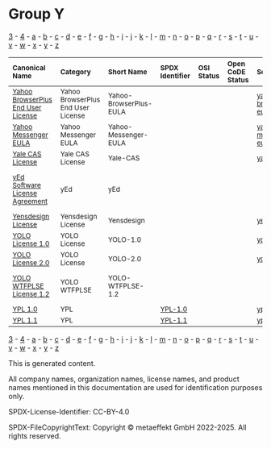 # Group Y

[3](../[3]/README.md) -
[4](../[4]/README.md) -
[a](../[a]/README.md) - 
[b](../[b]/README.md) - 
[c](../[c]/README.md) - 
[d](../[d]/README.md) - 
[e](../[e]/README.md) - 
[f](../[f]/README.md) - 
[g](../[g]/README.md) - 
[h](../[h]/README.md) - 
[i](../[i]/README.md) - 
[j](../[j]/README.md) - 
[k](../[k]/README.md) - 
[l](../[l]/README.md) - 
[m](../[m]/README.md) - 
[n](../[n]/README.md) - 
[o](../[o]/README.md) - 
[p](../[p]/README.md) - 
[q](../[q]/README.md) - 
[r](../[r]/README.md) - 
[s](../[s]/README.md) - 
[t](../[t]/README.md) - 
[u](../[u]/README.md) - 
[v](../[v]/README.md) - 
[w](../[w]/README.md) - 
[x](../[x]/README.md) - 
[y](../[y]/README.md) - 
[z](../[z]/README.md)

|<sup>Canonical Name</sup>|<sup>Category</sup>|<sup>Short Name</sup>|<sup>SPDX Identifier</sup>|<sup>OSI Status</sup>|<sup>Open CoDE Status</sup>|<sup>ScanCode</sup>|<sup>Matched ScanCode</sup>|<sup>Type</sup>|
| :-- | :-- | :-- | :-- | :-- | :-- | :-- | :-- | :-- |
|<sup><a name="Yahoo-BrowserPlus-End-User-License">[Yahoo BrowserPlus End User License]([ya]/Yahoo-BrowserPlus-End-User-License.yaml)</a></sup>|<sup>Yahoo BrowserPlus End User License</sup>|<sup>Yahoo-BrowserPlus-EULA</sup>| | | |<sup>[yahoo-browserplus-eula](https://github.com/nexB/scancode-toolkit/blob/develop/src/licensedcode/data/licenses/yahoo-browserplus-eula.LICENSE)</sup>|<sup>[yahoo-browserplus-eula](https://github.com/nexB/scancode-toolkit/blob/develop/src/licensedcode/data/licenses/yahoo-browserplus-eula.LICENSE)</sup>|<sup>terms</sup>|
|<sup><a name="Yahoo-Messenger-EULA">[Yahoo Messenger EULA]([ya]/Yahoo-Messenger-EULA.yaml)</a></sup>|<sup>Yahoo Messenger EULA</sup>|<sup>Yahoo-Messenger-EULA</sup>| | | |<sup>[yahoo-messenger-eula](https://github.com/nexB/scancode-toolkit/blob/develop/src/licensedcode/data/licenses/yahoo-messenger-eula.LICENSE)</sup>|<sup>[yahoo-messenger-eula](https://github.com/nexB/scancode-toolkit/blob/develop/src/licensedcode/data/licenses/yahoo-messenger-eula.LICENSE)</sup>|<sup>terms</sup>|
|<sup><a name="Yale-CAS-License">[Yale CAS License]([ya]/Yale-CAS-License.yaml)</a></sup>|<sup>Yale CAS License</sup>|<sup>Yale-CAS</sup>| | | |<sup>[yale-cas](https://github.com/nexB/scancode-toolkit/blob/develop/src/licensedcode/data/licenses/yale-cas.LICENSE)</sup>|<sup>[yale-cas](https://github.com/nexB/scancode-toolkit/blob/develop/src/licensedcode/data/licenses/yale-cas.LICENSE)</sup>|<sup>terms</sup>|
|<sup><a name="yEd-Software-License-Agreement">[yEd Software License Agreement]([ye]/yEd-Software-License-Agreement.yaml)</a></sup>|<sup>yEd</sup>|<sup>yEd</sup>| | | | |<sup>[unknown-license-reference](https://github.com/nexB/scancode-toolkit/blob/develop/src/licensedcode/data/licenses/unknown-license-reference.LICENSE), [warranty-disclaimer](https://github.com/nexB/scancode-toolkit/blob/develop/src/licensedcode/data/licenses/warranty-disclaimer.LICENSE)</sup>|<sup>terms</sup>|
|<sup><a name="Yensdesign-License">[Yensdesign License]([ye]/Yensdesign-License.yaml)</a></sup>|<sup>Yensdesign License</sup>|<sup>Yensdesign</sup>| | | |<sup>[yensdesign](https://github.com/nexB/scancode-toolkit/blob/develop/src/licensedcode/data/licenses/yensdesign.LICENSE)</sup>|<sup>[yensdesign](https://github.com/nexB/scancode-toolkit/blob/develop/src/licensedcode/data/licenses/yensdesign.LICENSE)</sup>|<sup>terms</sup>|
|<sup><a name="YOLO-License-1.0">[YOLO License 1.0]([yo]/YOLO-License-1.0.yaml)</a></sup>|<sup>YOLO License</sup>|<sup>YOLO-1.0</sup>| | | |<sup>[yolo-1.0](https://github.com/nexB/scancode-toolkit/blob/develop/src/licensedcode/data/licenses/yolo-1.0.LICENSE)</sup>|<sup>[yolo-1.0](https://github.com/nexB/scancode-toolkit/blob/develop/src/licensedcode/data/licenses/yolo-1.0.LICENSE)</sup>|<sup>terms</sup>|
|<sup><a name="YOLO-License-2.0">[YOLO License 2.0]([yo]/YOLO-License-2.0.yaml)</a></sup>|<sup>YOLO License</sup>|<sup>YOLO-2.0</sup>| | | |<sup>[yolo-2.0](https://github.com/nexB/scancode-toolkit/blob/develop/src/licensedcode/data/licenses/yolo-2.0.LICENSE)</sup>|<sup>[yolo-2.0](https://github.com/nexB/scancode-toolkit/blob/develop/src/licensedcode/data/licenses/yolo-2.0.LICENSE)</sup>|<sup>terms</sup>|
|<sup><a name="YOLO-WTFPLSE-License-1.2">[YOLO WTFPLSE License 1.2]([yo]/YOLO-WTFPLSE-License-1.2.yaml)</a></sup>|<sup>YOLO WTFPLSE</sup>|<sup>YOLO-WTFPLSE-1.2</sup>| | | | |<sup>[cc0-1.0](https://github.com/nexB/scancode-toolkit/blob/develop/src/licensedcode/data/licenses/cc0-1.0.LICENSE), [public-domain](https://github.com/nexB/scancode-toolkit/blob/develop/src/licensedcode/data/licenses/public-domain.LICENSE), [wtfpl-2.0](https://github.com/nexB/scancode-toolkit/blob/develop/src/licensedcode/data/licenses/wtfpl-2.0.LICENSE)</sup>|<sup>terms</sup>|
|<sup><a name="YPL-1.0">[YPL 1.0]([yp]/YPL-1.0.yaml)</a></sup>|<sup>YPL</sup>|<sup> </sup>|<sup>[YPL-1.0](https://spdx.org/licenses/YPL-1.0.html)</sup>| | |<sup>[ypl-1.0](https://github.com/nexB/scancode-toolkit/blob/develop/src/licensedcode/data/licenses/ypl-1.0.LICENSE)</sup>|<sup>[ypl-1.0](https://github.com/nexB/scancode-toolkit/blob/develop/src/licensedcode/data/licenses/ypl-1.0.LICENSE)</sup>|<sup>terms</sup>|
|<sup><a name="YPL-1.1">[YPL 1.1]([yp]/YPL-1.1.yaml)</a></sup>|<sup>YPL</sup>|<sup> </sup>|<sup>[YPL-1.1](https://spdx.org/licenses/YPL-1.1.html)</sup>| | |<sup>[ypl-1.1](https://github.com/nexB/scancode-toolkit/blob/develop/src/licensedcode/data/licenses/ypl-1.1.LICENSE)</sup>|<sup>[ypl-1.1](https://github.com/nexB/scancode-toolkit/blob/develop/src/licensedcode/data/licenses/ypl-1.1.LICENSE)</sup>|<sup>terms</sup>|

[3](../[3]/README.md) -
[4](../[4]/README.md) -
[a](../[a]/README.md) - 
[b](../[b]/README.md) - 
[c](../[c]/README.md) - 
[d](../[d]/README.md) - 
[e](../[e]/README.md) - 
[f](../[f]/README.md) - 
[g](../[g]/README.md) - 
[h](../[h]/README.md) - 
[i](../[i]/README.md) - 
[j](../[j]/README.md) - 
[k](../[k]/README.md) - 
[l](../[l]/README.md) - 
[m](../[m]/README.md) - 
[n](../[n]/README.md) - 
[o](../[o]/README.md) - 
[p](../[p]/README.md) - 
[q](../[q]/README.md) - 
[r](../[r]/README.md) - 
[s](../[s]/README.md) - 
[t](../[t]/README.md) - 
[u](../[u]/README.md) - 
[v](../[v]/README.md) - 
[w](../[w]/README.md) - 
[x](../[x]/README.md) - 
[y](../[y]/README.md) - 
[z](../[z]/README.md)


This is generated content.

All company names, organization names, license names, and product names mentioned in this documentation are used for identification purposes only.

SPDX-License-Identifier: CC-BY-4.0

SPDX-FileCopyrightText: Copyright © metaeffekt GmbH 2022-2025. All rights reserved.

